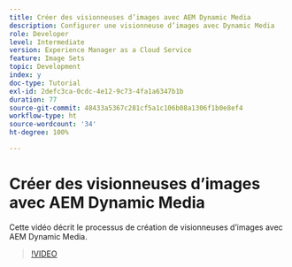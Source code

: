 ```yaml
---
title: Créer des visionneuses d’images avec AEM Dynamic Media
description: Configurer une visionneuse d’images avec Dynamic Media
role: Developer
level: Intermediate
version: Experience Manager as a Cloud Service
feature: Image Sets
topic: Development
index: y
doc-type: Tutorial
exl-id: 2defc3ca-0cdc-4e12-9c73-4fa1a6347b1b
duration: 77
source-git-commit: 48433a5367c281cf5a1c106b08a1306f1b0e8ef4
workflow-type: ht
source-wordcount: '34'
ht-degree: 100%

---
```


# Créer des visionneuses d’images avec AEM Dynamic Media

Cette vidéo décrit le processus de création de visionneuses d’images avec AEM Dynamic Media.

>[!VIDEO](https://video.tv.adobe.com/v/335581?quality=12&learn=on)
